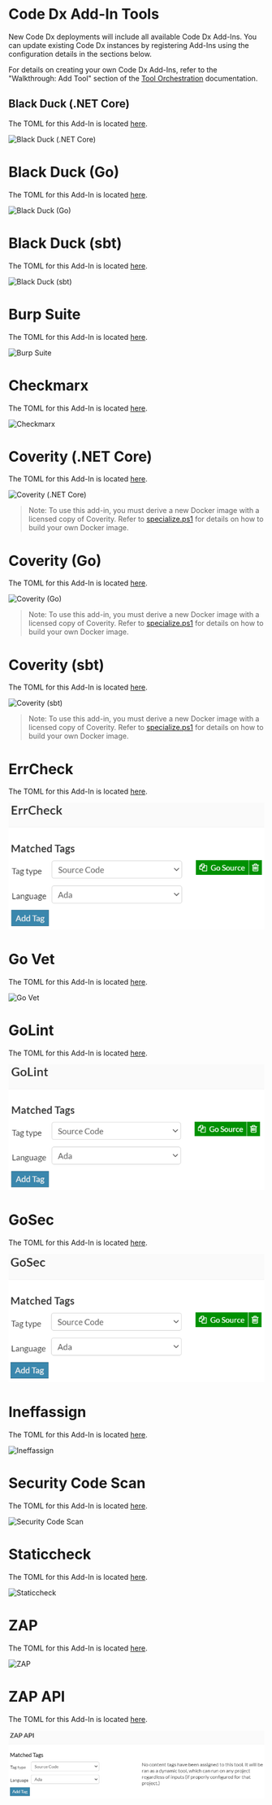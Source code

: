 # Code Dx Add-In Tools

New Code Dx deployments will include all available Code Dx Add-Ins. You can update existing Code Dx instances by registering Add-Ins using the configuration details in the sections below.

For details on creating your own Code Dx Add-Ins, refer to the "Walkthrough: Add Tool" section of the [Tool Orchestration](https://community.synopsys.com/s/document-item?bundleId=codedx&topicId=user_guide%2FAnalysis%2Ftool-orchestration.html&_LANG=enus) documentation.

## Black Duck (.NET Core)

The TOML for this Add-In is located [here](./build/blackduck-dotnet/blackduck-dotnet-example.toml).

![Black Duck (.NET Core)](./docs/Black%20Duck%20(.NET%20Core).PNG)

# Black Duck (Go)

The TOML for this Add-In is located [here](./build/blackduck-go/blackduck-go-example.toml).

![Black Duck (Go)](./docs/Black%20Duck%20(Go).PNG)

# Black Duck (sbt)

The TOML for this Add-In is located [here](./build/blackduck-sbt-java8/blackduck-sbt-example.toml).

![Black Duck (sbt)](./docs/Black%20Duck%20(sbt).PNG)

# Burp Suite

The TOML for this Add-In is located [here](./build/burpsuite/burpsuite-example.toml).

![Burp Suite](./docs/Burp%20Suite.PNG)

# Checkmarx

The TOML for this Add-In is located [here](./build/checkmarx/checkmarx-example.toml).

![Checkmarx](./docs/Checkmarx.PNG)

# Coverity (.NET Core)

The TOML for this Add-In is located [here](./build/coverity-dotnet/Coverity-dotnet-example.toml).

![Coverity (.NET Core)](./docs/Coverity%20(.NET%20Core).PNG)

>Note: To use this add-in, you must derive a new Docker image with a licensed copy of Coverity. Refer to [specialize.ps1](https://github.com/codedx/codedx-add-ins/blob/main/build/coverity/specialize.ps1) for details on how to build your own Docker image.

# Coverity (Go)

The TOML for this Add-In is located [here](./build/coverity-go/Coverity-go-example.toml).

![Coverity (Go)](./docs/Coverity%20(Go).PNG)

>Note: To use this add-in, you must derive a new Docker image with a licensed copy of Coverity. Refer to [specialize.ps1](https://github.com/codedx/codedx-add-ins/blob/main/build/coverity/specialize.ps1) for details on how to build your own Docker image.

# Coverity (sbt)

The TOML for this Add-In is located [here](./build/coverity-sbt-java8/Coverity-sbt-example.toml).

![Coverity (sbt)](./docs/Coverity%20(sbt).PNG)

>Note: To use this add-in, you must derive a new Docker image with a licensed copy of Coverity. Refer to [specialize.ps1](https://github.com/codedx/codedx-add-ins/blob/main/build/coverity/specialize.ps1) for details on how to build your own Docker image.

# ErrCheck

The TOML for this Add-In is located [here](./build/golangci-lint/golangci-lint-errorcheck-example.toml).

![ErrCheck](./docs/ErrCheck.PNG)

# Go Vet

The TOML for this Add-In is located [here](./build/govet/govet-example.toml).

![Go Vet](./docs/Go%20Vet.PNG)

# GoLint

The TOML for this Add-In is located [here](./build/golangci-lint/golangci-lint-golint-example.toml).

![GoLint](./docs/GoLint.PNG)

# GoSec

The TOML for this Add-In is located [here](./build/gosec/gosec-example.toml).

![GoSec](./docs/GoSec.PNG)

# Ineffassign

The TOML for this Add-In is located [here](./build/golangci-lint/golangci-lint-ineffassign-example.toml).

![Ineffassign](./docs/Ineffassign.PNG)

# Security Code Scan

The TOML for this Add-In is located [here](./build/securitycodescan/SecurityCodeScan-example.toml).

![Security Code Scan](./docs/Security%20Code%20Scan.PNG)

# Staticcheck

The TOML for this Add-In is located [here](./build/staticcheck/staticcheck-example.toml).

![Staticcheck](./docs/Staticcheck.PNG)

# ZAP

The TOML for this Add-In is located [here](./build/zap/zap-example.toml).

![ZAP](./docs/ZAP.PNG)

# ZAP API

The TOML for this Add-In is located [here](./build/zap/zap-api-scan-example.toml).

![ZAP](./docs/ZAPAPI.PNG)
